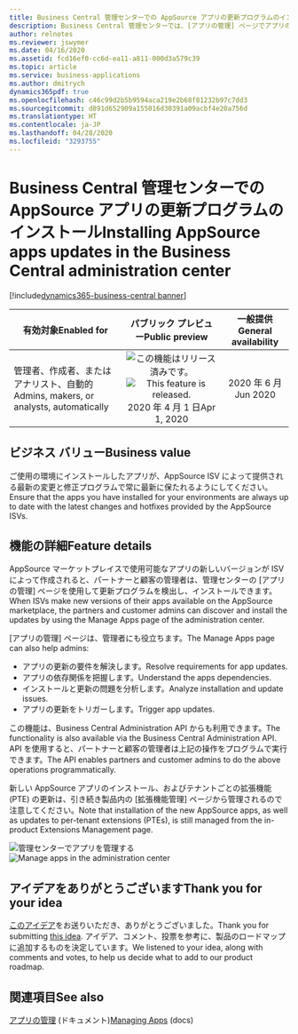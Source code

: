 ```yaml
---
title: Business Central 管理センターでの AppSource アプリの更新プログラムのインストール
description: Business Central 管理センターでは、[アプリの管理] ページでアプリの更新プログラムを検出してインストールできるようになりました。
author: relnotes
ms.reviewer: jswymer
ms.date: 04/16/2020
ms.assetid: fcd16ef0-cc6d-ea11-a811-000d3a579c39
ms.topic: article
ms.service: business-applications
ms.author: dmitrych
dynamics365pdf: true
ms.openlocfilehash: c46c99d2b5b9594aca219e2b68f81232b97c7dd3
ms.sourcegitcommit: d891d652909a155016d30391a09acbf4e20a756d
ms.translationtype: HT
ms.contentlocale: ja-JP
ms.lasthandoff: 04/28/2020
ms.locfileid: "3293755"
---
```

# <a name="installing-appsource-apps-updates-in-the-business-central-administration-center"></a><span data-ttu-id="884d1-103">Business Central 管理センターでの AppSource アプリの更新プログラムのインストール</span><span class="sxs-lookup"><span data-stu-id="884d1-103">Installing AppSource apps updates in the Business Central administration center</span></span>
[!include[dynamics365-business-central banner](../includes/dynamics365-business-central.md)]

| <span data-ttu-id="884d1-104">有効対象</span><span class="sxs-lookup"><span data-stu-id="884d1-104">Enabled for</span></span>    |  <span data-ttu-id="884d1-105">パブリック プレビュー</span><span class="sxs-lookup"><span data-stu-id="884d1-105">Public preview</span></span> | <span data-ttu-id="884d1-106">一般提供</span><span class="sxs-lookup"><span data-stu-id="884d1-106">General availability</span></span> | 
| ---------- | :----------: |:----------: |
|<span data-ttu-id="884d1-107">管理者、作成者、またはアナリスト、自動的</span><span class="sxs-lookup"><span data-stu-id="884d1-107">Admins, makers, or analysts, automatically</span></span>|<span data-ttu-id="884d1-108">![この機能はリリース済みです。](/dynamics365-release-plan/media/green-checkmark.png "この機能はリリース済みです。")</span><span class="sxs-lookup"><span data-stu-id="884d1-108">![This feature is released.](/dynamics365-release-plan/media/green-checkmark.png "This feature is released.")</span></span> <span data-ttu-id="884d1-109">2020 年 4 月 1 日</span><span class="sxs-lookup"><span data-stu-id="884d1-109">Apr 1, 2020</span></span>| <span data-ttu-id="884d1-110">2020 年 6 月</span><span class="sxs-lookup"><span data-stu-id="884d1-110">Jun 2020</span></span>|


## <a name="business-value"></a><span data-ttu-id="884d1-111">ビジネス バリュー</span><span class="sxs-lookup"><span data-stu-id="884d1-111">Business value</span></span>
<!-- bv start -->
<span data-ttu-id="884d1-112">ご使用の環境にインストールしたアプリが、AppSource ISV によって提供される最新の変更と修正プログラムで常に最新に保たれるようにしてください。</span><span class="sxs-lookup"><span data-stu-id="884d1-112">Ensure that the apps you have installed for your environments are always up to date with the latest changes and hotfixes provided by the AppSource ISVs.</span></span>
<!-- bv end -->



## <a name="feature-details"></a><span data-ttu-id="884d1-113">機能の詳細</span><span class="sxs-lookup"><span data-stu-id="884d1-113">Feature details</span></span>
<!--feature detail start -->
<span data-ttu-id="884d1-114">AppSource マーケットプレイスで使用可能なアプリの新しいバージョンが ISV によって作成されると、パートナーと顧客の管理者は、管理センターの [アプリの管理] ページを使用して更新プログラムを検出し、インストールできます。</span><span class="sxs-lookup"><span data-stu-id="884d1-114">When ISVs make new versions of their apps available on the AppSource marketplace, the partners and customer admins can discover and install the updates by using the Manage Apps page of the administration center.</span></span>

<span data-ttu-id="884d1-115">[アプリの管理] ページは、管理者にも役立ちます。</span><span class="sxs-lookup"><span data-stu-id="884d1-115">The Manage Apps page can also help admins:</span></span>

- <span data-ttu-id="884d1-116">アプリの更新の要件を解決します。</span><span class="sxs-lookup"><span data-stu-id="884d1-116">Resolve requirements for app updates.</span></span>
- <span data-ttu-id="884d1-117">アプリの依存関係を把握します。</span><span class="sxs-lookup"><span data-stu-id="884d1-117">Understand the apps dependencies.</span></span>
- <span data-ttu-id="884d1-118">インストールと更新の問題を分析します。</span><span class="sxs-lookup"><span data-stu-id="884d1-118">Analyze installation and update issues.</span></span>
- <span data-ttu-id="884d1-119">アプリの更新をトリガーします。</span><span class="sxs-lookup"><span data-stu-id="884d1-119">Trigger app updates.</span></span>

<span data-ttu-id="884d1-120">この機能は、Business Central Administration API からも利用できます。</span><span class="sxs-lookup"><span data-stu-id="884d1-120">The functionality is also available via the Business Central Administration API.</span></span> <span data-ttu-id="884d1-121">API を使用すると、パートナーと顧客の管理者は上記の操作をプログラムで実行できます。</span><span class="sxs-lookup"><span data-stu-id="884d1-121">The API enables partners and customer admins to do the above operations programmatically.</span></span>

<span data-ttu-id="884d1-122">新しい AppSource アプリのインストール、およびテナントごとの拡張機能 (PTE) の更新は、引き続き製品内の [拡張機能管理] ページから管理されるので注意してください。</span><span class="sxs-lookup"><span data-stu-id="884d1-122">Note that installation of the new AppSource apps, as well as updates to per-tenant extensions (PTEs), is still managed from the in-product Extensions Management page.</span></span>
<!--feature detail end -->

<span data-ttu-id="884d1-123">![管理センターでアプリを管理する](media/manage-apps.png "管理センターでアプリを管理する")</span><span class="sxs-lookup"><span data-stu-id="884d1-123">![Manage apps in the administration center](media/manage-apps.png "Manage apps in the administration center")</span></span>
<!-- Picture 1 -->








## <a name="thank-you-for-your-idea"></a><span data-ttu-id="884d1-124">アイデアをありがとうございます</span><span class="sxs-lookup"><span data-stu-id="884d1-124">Thank you for your idea</span></span>
<span data-ttu-id="884d1-125">[このアイデア](https://experience.dynamics.com/ideas/idea/?ideaid=4a4fbd14-8446-ea11-b698-0003ff68992e)をお送りいただき、ありがとうございました。</span><span class="sxs-lookup"><span data-stu-id="884d1-125">Thank you for submitting [this idea](https://experience.dynamics.com/ideas/idea/?ideaid=4a4fbd14-8446-ea11-b698-0003ff68992e).</span></span> <span data-ttu-id="884d1-126">アイデア、コメント、投票を参考に、製品のロードマップに追加するものを決定しています。</span><span class="sxs-lookup"><span data-stu-id="884d1-126">We listened to your idea, along with comments and votes, to help us decide what to add to our product roadmap.</span></span>

## <a name="see-also"></a><span data-ttu-id="884d1-127">関連項目</span><span class="sxs-lookup"><span data-stu-id="884d1-127">See also</span></span>

<!--docs start-->
<span data-ttu-id="884d1-128">[アプリの管理](https://docs.microsoft.com/dynamics365/business-central/dev-itpro/administration/tenant-admin-center-manage-apps) (ドキュメント)</span><span class="sxs-lookup"><span data-stu-id="884d1-128">[Managing Apps](https://docs.microsoft.com/dynamics365/business-central/dev-itpro/administration/tenant-admin-center-manage-apps) (docs)</span></span>
<!--docs end-->
